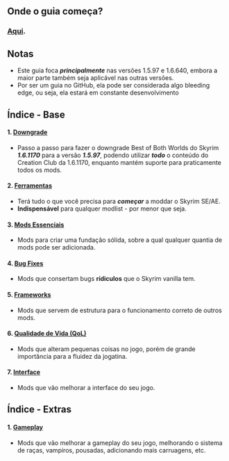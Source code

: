 ## Onde o guia começa?

### [Aqui](https://github.com/Dasinhoo/guia-skyrim/blob/main/ferramentas.md).

## Notas

- Este guia foca ***principalmente*** nas versões 1.5.97 e 1.6.640, embora a maior parte também seja aplicável nas outras versões.
- Por ser um guia no GitHub, ela pode ser considerada algo bleeding edge, ou seja, ela estará em constante desenvolvimento

## Índice - Base
#### 1. [Downgrade](https://github.com/Dasinhoo/guia-skyrim/blob/main/downgrade.md)
- Passo a passo para fazer o downgrade Best of Both Worlds do Skyrim ***1.6.1170*** para a versão ***1.5.97***, podendo utilizar ***todo*** o conteúdo do Creation Club da 1.6.1170, enquanto mantém suporte para praticamente todos os mods.
#### 2. [Ferramentas](https://github.com/Dasinhoo/guia-skyrim/blob/main/ferramentas.md)
- Terá tudo o que você precisa para ***começar*** a moddar o Skyrim SE/AE.
- **Indispensável** para qualquer modlist - por menor que seja.
#### 3. [Mods Essenciais](https://github.com/Dasinhoo/guia-skyrim/blob/main/essenciais.md)
- Mods para criar uma fundação sólida, sobre a qual qualquer quantia de mods pode ser adicionada.
#### 4. [Bug Fixes](https://github.com/Dasinhoo/guia-skyrim/blob/main/bug_fixes.md)
- Mods que consertam bugs **rídiculos** que o Skyrim vanilla tem.
#### 5. [Frameworks](https://github.com/Dasinhoo/guia-skyrim/blob/main/frameworks.md)
- Mods que servem de estrutura para o funcionamento correto de outros mods.
#### 6. [Qualidade de Vida (QoL)](https://github.com/Dasinhoo/guia-skyrim/blob/main/qualidade_de_vida.md)
- Mods que alteram pequenas coisas no jogo, porém de grande importância para a fluidez da jogatina.
#### 7. [Interface](https://github.com/Dasinhoo/guia-skyrim/blob/main/interface.md)
- Mods que vão melhorar a interface do seu jogo.

## Índice - Extras
#### 1. [Gameplay](https://github.com/Dasinhoo/guia-skyrim/blob/main/opcional/gameplay.md)
- Mods que vão melhorar a gameplay do seu jogo, melhorando o sistema de raças, vampiros, pousadas, adicionando mais carruagens, etc.
